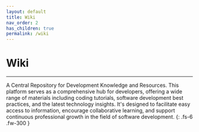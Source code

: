 ```yaml
---
layout: default
title: Wiki
nav_order: 2
has_children: true
permalink: /wiki
---
```


# **Wiki**
---------------------------

A Central Repository for Development Knowledge and Resources. This platform serves as a comprehensive hub for developers, offering a wide range of materials including coding tutorials, software development best practices, and the latest technology insights. It's designed to facilitate easy access to information, encourage collaborative learning, and support continuous professional growth in the field of software development.
{: .fs-6 .fw-300 }